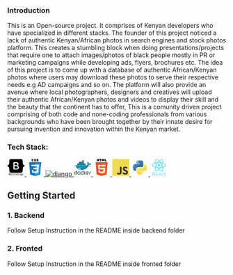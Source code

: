 <h3 align="left">Introduction</h3>

This is an Open-source project.
It comprises of Kenyan developers who have specialized in different stacks.
The founder of this project noticed a lack of authentic Kenyan/African photos in search engines and stock photos platform.
This creates a stumbling block when doing presentations/projects that require one to attach images/photos of black people mostly in PR or marketing campaigns while developing ads,
flyers, brochures etc.
The idea of this project is to come up with a database of authentic African/Kenyan photos where users may download these photos to serve their respective needs
e.g AD campaigns and so on.
The platform will also provide an avenue where local photographers, designers and creatives will upload their authentic African/Kenyan photos and videos to display their skill and the beauty
that the continent has to offer,
This is a comunity driven project comprising of both code and none-coding professionals from various backgrounds who have been brought together by their innate desire for pursuing invention and innovation within the Kenyan market.

<p align="left">
</p>

<h3 align="left">Tech Stack:</h3>
<p align="left"> <a href="https://getbootstrap.com" target="_blank" rel="noreferrer"> <img src="https://raw.githubusercontent.com/devicons/devicon/master/icons/bootstrap/bootstrap-plain-wordmark.svg" alt="bootstrap" width="40" height="40"/> </a> <a href="https://www.w3schools.com/css/" target="_blank" rel="noreferrer"> <img src="https://raw.githubusercontent.com/devicons/devicon/master/icons/css3/css3-original-wordmark.svg" alt="css3" width="40" height="40"/> </a> <a href="https://www.djangoproject.com/" target="_blank" rel="noreferrer"> <img src="https://cdn.worldvectorlogo.com/logos/django.svg" alt="django" width="40" height="40"/> </a> <a href="https://www.docker.com/" target="_blank" rel="noreferrer"> <img src="https://raw.githubusercontent.com/devicons/devicon/master/icons/docker/docker-original-wordmark.svg" alt="docker" width="40" height="40"/> </a> <a href="https://www.w3.org/html/" target="_blank" rel="noreferrer"> <img src="https://raw.githubusercontent.com/devicons/devicon/master/icons/html5/html5-original-wordmark.svg" alt="html5" width="40" height="40"/> </a> <a href="https://developer.mozilla.org/en-US/docs/Web/JavaScript" target="_blank" rel="noreferrer"> <img src="https://raw.githubusercontent.com/devicons/devicon/master/icons/javascript/javascript-original.svg" alt="javascript" width="40" height="40"/> </a> <a href="https://www.python.org" target="_blank" rel="noreferrer"> <img src="https://raw.githubusercontent.com/devicons/devicon/master/icons/python/python-original.svg" alt="python" width="40" height="40"/> </a> <a href="https://reactjs.org/" target="_blank" rel="noreferrer"> <img src="https://raw.githubusercontent.com/devicons/devicon/master/icons/react/react-original-wordmark.svg" alt="react" width="40" height="40"/> </a>  </p>


## Getting Started 

### 1. Backend
Follow Setup Instruction in the README inside backend folder

### 2. Fronted
Follow Setup Instruction in the README inside fronted folder

